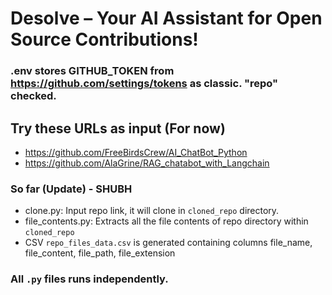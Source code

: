 # Desolve – Your AI Assistant for Open Source Contributions!

### .env stores GITHUB_TOKEN from https://github.com/settings/tokens as classic. "repo" checked.

## Try these URLs as input (For now)
- https://github.com/FreeBirdsCrew/AI_ChatBot_Python
- https://github.com/AlaGrine/RAG_chatabot_with_Langchain

### So far (Update) - SHUBH
- clone.py: Input repo link, it will clone in `cloned_repo` directory.
- file_contents.py: Extracts all the file contents of repo directory within `cloned_repo`
- CSV `repo_files_data.csv` is generated containing columns file_name, file_content, file_path, file_extension


### All `.py` files runs independently.